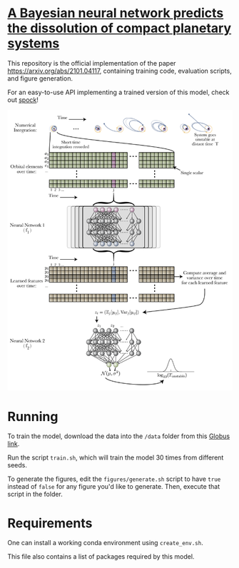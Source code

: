 # [A Bayesian neural network predicts the dissolution of compact planetary systems](https://arxiv.org/abs/2101.04117)

This repository is the official implementation of the paper https://arxiv.org/abs/2101.04117,
containing training code, evaluation scripts, and figure generation.

For an easy-to-use API implementing
a trained version of this model, check out [spock](https://github.com/dtamayo/spock)!

![](orbital_dynamics_model-01.png)

# Running

To train the model, download the data into the `/data` folder
from this [Globus link](https://app.globus.org/file-manager?origin_id=ae09b8a8-5040-11eb-a4d1-0a53a3613b81&origin_path=%2F).

Run the script `train.sh`, which will train
the model 30 times from different seeds.

To generate the figures, edit the `figures/generate.sh` script
to have `true` instead of `false` for any figure you'd like to generate.
Then, execute that script in the folder.

# Requirements

One can install a working conda environment using `create_env.sh`.

This file also contains a list of packages required by this model.
